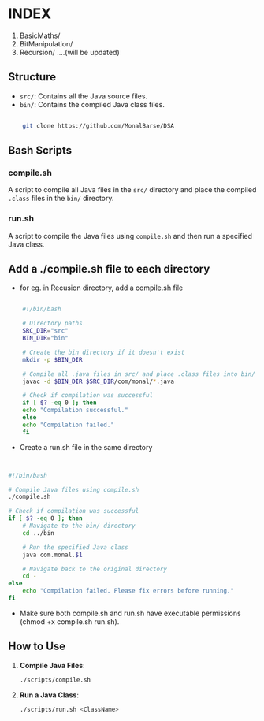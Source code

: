# INDEX

1. BasicMaths/
2. BitManipulation/
3. Recursion/
   ....(will be updated)

## Structure

- `src/`: Contains all the Java source files.
- `bin/`: Contains the compiled Java class files.

```bash

    git clone https://github.com/MonalBarse/DSA
```

## Bash Scripts

### compile.sh

A script to compile all Java files in the `src/` directory and place the compiled `.class` files in the `bin/` directory.

### run.sh

A script to compile the Java files using `compile.sh` and then run a specified Java class.

## Add a ./compile.sh file to each directory

- for eg. in Recusion directory, add a compile.sh file

```bash

    #!/bin/bash

    # Directory paths
    SRC_DIR="src"
    BIN_DIR="bin"

    # Create the bin directory if it doesn't exist
    mkdir -p $BIN_DIR

    # Compile all .java files in src/ and place .class files into bin/
    javac -d $BIN_DIR $SRC_DIR/com/monal/*.java

    # Check if compilation was successful
    if [ $? -eq 0 ]; then
    echo "Compilation successful."
    else
    echo "Compilation failed."
    fi


```

- Create a run.sh file in the same directory

```bash


#!/bin/bash

# Compile Java files using compile.sh
./compile.sh

# Check if compilation was successful
if [ $? -eq 0 ]; then
    # Navigate to the bin/ directory
    cd ../bin

    # Run the specified Java class
    java com.monal.$1

    # Navigate back to the original directory
    cd -
else
    echo "Compilation failed. Please fix errors before running."
fi

```

- Make sure both compile.sh and run.sh have executable permissions (chmod +x compile.sh run.sh).

## How to Use

1. **Compile Java Files**:

   ```sh
   ./scripts/compile.sh
   ```

2. **Run a Java Class**:
   ```sh
   ./scripts/run.sh <ClassName>
   ```
